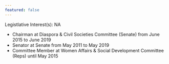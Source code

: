```yaml
---
featured: false
---
```

Legistlative Interest(s): NA

* Chairman at Diaspora & Civil Societies Committee (Senate) from June 2015 to June 2019
* Senator at Senate from May 2011 to May 2019
* Committee Member at Women Affairs & Social Development Committee (Reps) until May 2015

